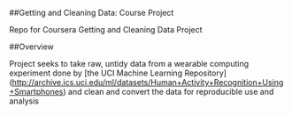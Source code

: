 ##Getting and Cleaning Data: Course Project


Repo for Coursera Getting and Cleaning Data Project

##Overview

Project seeks to take raw, untidy data from a wearable computing experiment done by [the UCI Machine Learning Repository] (http://archive.ics.uci.edu/ml/datasets/Human+Activity+Recognition+Using+Smartphones) and clean and convert the data for reproducible use and analysis
